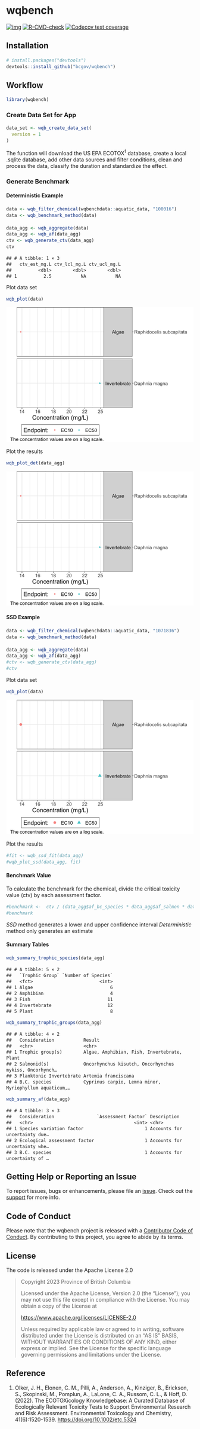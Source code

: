 
# wqbench

<!-- badges: start -->

[![img](https://img.shields.io/badge/Lifecycle-Experimental-339999)](https://github.com/bcgov/repomountie/blob/master/doc/lifecycle-badges.md)
[![R-CMD-check](https://github.com/poissonconsulting/wqbench/actions/workflows/R-CMD-check.yaml/badge.svg)](https://github.com/poissonconsulting/wqbench/actions/workflows/R-CMD-check.yaml)
[![Codecov test
coverage](https://codecov.io/gh/poissonconsulting/wqbench/branch/main/graph/badge.svg)](https://app.codecov.io/gh/poissonconsulting/wqbench?branch=main)
<!-- badges: end -->

## Installation

``` r
# install.packages("devtools")
devtools::install_github("bcgov/wqbench")
```

## Workflow

``` r
library(wqbench)
```

### Create Data Set for App

``` r
data_set <- wqb_create_data_set(
  version = 1
)
```

The function will download the US EPA ECOTOX<sup>1</sup> database,
create a local .sqlite database, add other data sources and filter
conditions, clean and process the data, classify the duration and
standardize the effect.

### Generate Benchmark

#### Deterministic Example

``` r
data <- wqb_filter_chemical(wqbenchdata::aquatic_data, "100016")
data <- wqb_benchmark_method(data)

data_agg <- wqb_aggregate(data) 
data_agg <- wqb_af(data_agg)
ctv <- wqb_generate_ctv(data_agg)
ctv
```

    ## # A tibble: 1 × 3
    ##   ctv_est_mg.L ctv_lcl_mg.L ctv_ucl_mg.L
    ##          <dbl>        <dbl>        <dbl>
    ## 1          2.5           NA           NA

Plot data set

``` r
wqb_plot(data)
```

![](README_files/figure-gfm/unnamed-chunk-4-1.png)<!-- -->

Plot the results

``` r
wqb_plot_det(data_agg)
```

![](README_files/figure-gfm/unnamed-chunk-5-1.png)<!-- -->

#### SSD Example

``` r
data <- wqb_filter_chemical(wqbenchdata::aquatic_data, "1071836")
data <- wqb_benchmark_method(data)

data_agg <- wqb_aggregate(data) 
data_agg <- wqb_af(data_agg)
#ctv <- wqb_generate_ctv(data_agg)
#ctv
```

Plot data set

``` r
wqb_plot(data)
```

![](README_files/figure-gfm/unnamed-chunk-7-1.png)<!-- -->

Plot the results

``` r
#fit <- wqb_ssd_fit(data_agg)
#wqb_plot_ssd(data_agg, fit)
```

#### Benchmark Value

To calculate the benchmark for the chemical, divide the critical
toxicity value (ctv) by each assessment factor.

``` r
#benchmark <-  ctv / (data_agg$af_bc_species * data_agg$af_salmon * data_agg$af_planktonic *data_agg$af_variation)
#benchmark
```

*SSD* method generates a lower and upper confidence interval
*Deterministic* method only generates an estimate

#### Summary Tables

``` r
wqb_summary_trophic_species(data_agg)
```

    ## # A tibble: 5 × 2
    ##   `Trophic Group` `Number of Species`
    ##   <fct>                         <int>
    ## 1 Algae                             6
    ## 2 Amphibian                         4
    ## 3 Fish                             11
    ## 4 Invertebrate                     12
    ## 5 Plant                             8

``` r
wqb_summary_trophic_groups(data_agg)
```

    ## # A tibble: 4 × 2
    ##   Consideration           Result                                                
    ##   <chr>                   <chr>                                                 
    ## 1 Trophic group(s)        Algae, Amphibian, Fish, Invertebrate, Plant           
    ## 2 Salmonid(s)             Oncorhynchus kisutch, Oncorhynchus mykiss, Oncorhynch…
    ## 3 Planktonic Invertebrate Artemia franciscana                                   
    ## 4 B.C. species            Cyprinus carpio, Lemna minor, Myriophyllum aquaticum,…

``` r
wqb_summary_af(data_agg)
```

    ## # A tibble: 3 × 3
    ##   Consideration                `Assessment Factor` Description                  
    ##   <chr>                                      <int> <chr>                        
    ## 1 Species variation factor                       1 Accounts for uncertainty due…
    ## 2 Ecological assessment factor                   1 Accounts for uncertainty whe…
    ## 3 B.C. species                                   1 Accounts for uncertainty of …

## Getting Help or Reporting an Issue

To report issues, bugs or enhancements, please file an
[issue](https://github.com/bcgov/wqbench/issues). Check out the
[support](https://github.com/bcgov/wqbench/blob/main/.github/SUPPORT.md)
for more info.

## Code of Conduct

Please note that the wqbench project is released with a [Contributor
Code of
Conduct](https://contributor-covenant.org/version/2/1/CODE_OF_CONDUCT.html).
By contributing to this project, you agree to abide by its terms.

## License

The code is released under the Apache License 2.0

> Copyright 2023 Province of British Columbia
>
> Licensed under the Apache License, Version 2.0 (the “License”); you
> may not use this file except in compliance with the License. You may
> obtain a copy of the License at
>
> <https://www.apache.org/licenses/LICENSE-2.0>
>
> Unless required by applicable law or agreed to in writing, software
> distributed under the License is distributed on an “AS IS” BASIS,
> WITHOUT WARRANTIES OR CONDITIONS OF ANY KIND, either express or
> implied. See the License for the specific language governing
> permissions and limitations under the License.

## Reference

1.  Olker, J. H., Elonen, C. M., Pilli, A., Anderson, A., Kinziger, B.,
    Erickson, S., Skopinski, M., Pomplun, A., LaLone, C. A., Russom, C.
    L., & Hoff, D. (2022). The ECOTOXicology Knowledgebase: A Curated
    Database of Ecologically Relevant Toxicity Tests to Support
    Environmental Research and Risk Assessment. Environmental Toxicology
    and Chemistry, 41(6):1520-1539. <https://doi.org/10.1002/etc.5324>
